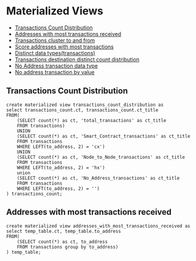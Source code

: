 # Materialized Views

- [Transactions Count Distribution](#transactions_count_distribution)
- [Addresses with most transactions received](#address_with_most_transactions_recieved)
- [Transactions cluster to and from](#transactions_cluster_to_and_from)
- [Score addresses with most transactions](#score_addresses_with_most_transactions)
- [Distinct data types(transactions)](#distinct_transaction_data_types(transactions))
- [Transactions destination distinct count distribution](#transactions_destination_distinct_count_distribution)
- [No Address transaction data type](#no_address_transaction_data_type)
- [No address transaction by value](#no_address_transaction_by_value)

## Transactions Count Distribution
```
create materialized view transactions_count_distribution as
select transactions_count.ct, transactions_count.ct_title
FROM(
    (SELECT count(*) as ct, 'total_transactions' as ct_title
    FROM transactions)
    UNION
    (SELECT count(*) as ct, 'Smart_Contract_transactions' as ct_title
    FROM transactions
    WHERE LEFT(to_address, 2) = 'cx')
    UNION
    (SELECT count(*) as ct, 'Node_to_Node_transactions' as ct_title
    FROM transactions
    WHERE LEFT(to_address, 2) = 'hx')
    union
    (SELECT count(*) as ct, 'No_Address_transactions' as ct_title
    FROM transactions
    WHERE LEFT(to_address, 2) = '')
) transactions_count;
```

## Addresses with most transactions received
```
create materialized view addresses_with_most_transactions_received as
select temp_table.ct, temp_table.to_address
FROM(
    (SELECT count(*) as ct, to_address
    FROM transactions group by to_address)
) temp_table;

```
